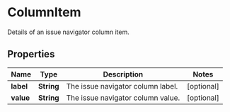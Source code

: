

# ColumnItem

Details of an issue navigator column item.

## Properties

Name | Type | Description | Notes
------------ | ------------- | ------------- | -------------
**label** | **String** | The issue navigator column label. |  [optional]
**value** | **String** | The issue navigator column value. |  [optional]



